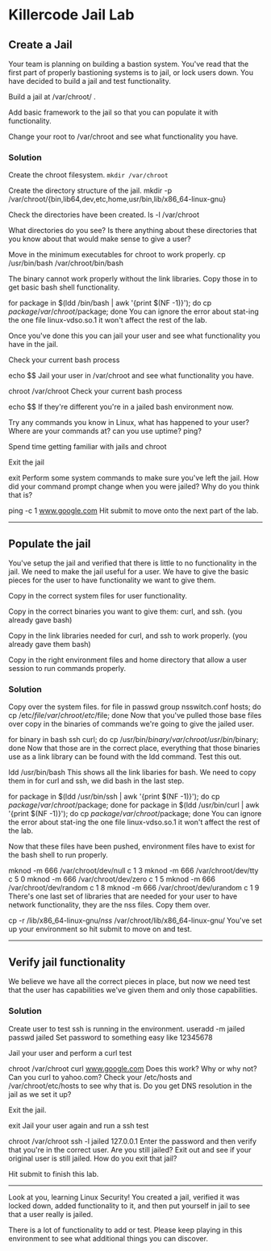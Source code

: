 # Killercode Jail Lab

## Create a Jail

Your team is planning on building a bastion system. You've read that the first part of properly bastioning systems is to jail, or lock users down. You have decided to build a jail and test functionality.

Build a jail at /var/chroot/ .

Add basic framework to the jail so that you can populate it with functionality.

Change your root to /var/chroot and see what functionality you have.

### Solution

Create the chroot filesystem.
`mkdir /var/chroot`

Create the directory structure of the jail.
mkdir -p /var/chroot/{bin,lib64,dev,etc,home,usr/bin,lib/x86_64-linux-gnu}

Check the directories have been created.
ls -l /var/chroot

What directories do you see? 
Is there anything about these directories that you know about that would make sense to give a user?

Move in the minimum executables for chroot to work properly.
cp /usr/bin/bash /var/chroot/bin/bash

The binary cannot work properly without the link libraries. Copy those in to get basic bash shell functionality.

for package in $(ldd /bin/bash | awk '{print $(NF -1)}'); do cp $package /var/chroot/$package; done
You can ignore the error about stat-ing the one file linux-vdso.so.1 it won't affect the rest of the lab.

Once you've done this you can jail your user and see what functionality you have in the jail.

Check your current bash process

echo $$
Jail your user in /var/chroot and see what functionality you have.

chroot /var/chroot
Check your current bash process

echo $$
If they're different you're in a jailed bash environment now.

Try any commands you know in Linux, what has happened to your user? Where are your commands at? can you use uptime? ping?

Spend time getting familiar with jails and chroot

Exit the jail

exit
Perform some system commands to make sure you've left the jail. How did your command prompt change when you were jailed? Why do you think that is?

ping -c 1 www.google.com
Hit submit to move onto the next part of the lab.


---


## Populate the jail

You've setup the jail and verified that there is little to no functionality in the jail. We need to make the jail useful for a user. We have to give the basic pieces for the user to have functionality we want to give them.

Copy in the correct system files for user functionality.

Copy in the correct binaries you want to give them: curl, and ssh. (you already gave bash)

Copy in the link libraries needed for curl, and ssh to work properly. (you already gave them bash)

Copy in the right environment files and home directory that allow a user session to run commands properly.

### Solution

Copy over the system files.
for file in passwd group nsswitch.conf hosts; do cp /etc/$file /var/chroot/etc/$file; done
Now that you've pulled those base files over copy in the binaries of commands we're going to give the jailed user.

for binary in bash ssh curl; do cp /usr/bin/$binary /var/chroot/usr/bin/$binary; done
Now that those are in the correct place, everything that those binaries use as a link library can be found with the ldd command. Test this out.

ldd /usr/bin/bash
This shows all the link libaries for bash. We need to copy them in for curl and ssh, we did bash in the last step.

for package in $(ldd /usr/bin/ssh | awk '{print $(NF -1)}'); do cp $package /var/chroot/$package; done
for package in $(ldd /usr/bin/curl | awk '{print $(NF -1)}'); do cp $package /var/chroot/$package; done
You can ignore the error about stat-ing the one file linux-vdso.so.1 it won't affect the rest of the lab.

Now that these files have been pushed, environment files have to exist for the bash shell to run properly.

mknod -m 666 /var/chroot/dev/null c 1 3
mknod -m 666 /var/chroot/dev/tty c 5 0
mknod -m 666 /var/chroot/dev/zero c 1 5
mknod -m 666 /var/chroot/dev/random c 1 8
mknod -m 666 /var/chroot/dev/urandom c 1 9
There's one last set of libraries that are needed for your user to have network functionality, they are the nss files. Copy them over.

cp -r /lib/x86_64-linux-gnu/*nss* /var/chroot/lib/x86_64-linux-gnu/
You've set up your environment so hit submit to move on and test.


---

## Verify jail functionality

We believe we have all the correct pieces in place, but now we need test that the user has capabilities we've given them and only those capabilities.

### Solution

Create user to test ssh is running in the environment.
useradd -m jailed
passwd jailed
Set password to something easy like 12345678

Jail your user and perform a curl test

chroot /var/chroot
curl www.google.com
Does this work? Why or why not? Can you curl to yahoo.com? Check your /etc/hosts and /var/chroot/etc/hosts to see why that is. Do you get DNS resolution in the jail as we set it up?

Exit the jail.

exit
Jail your user again and run a ssh test

chroot /var/chroot
ssh -l jailed 127.0.0.1
Enter the password and then verify that you're in the correct user. Are you still jailed? Exit out and see if your original user is still jailed. How do you exit that jail?

Hit submit to finish this lab.

---

Look at you, learning Linux Security! You created a jail, verified it was locked down, added functionality to it, and then put yourself in jail to see that a user really is jailed.

There is a lot of functionality to add or test. Please keep playing in this environment to see what additional things you can discover.